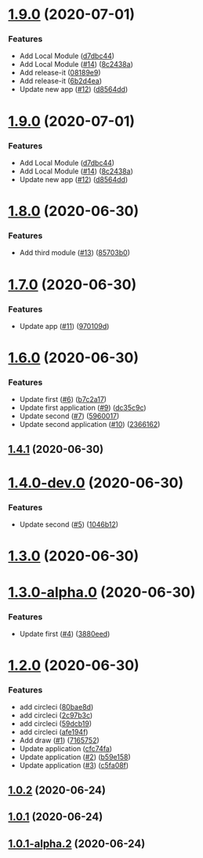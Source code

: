 # [1.9.0](https://github.com/yevhenii-r/test_lerna/compare/v1.8.0...v1.9.0) (2020-07-01)


### Features

* Add Local Module ([d7dbc44](https://github.com/yevhenii-r/test_lerna/commit/d7dbc44dad16bd25be043ba89afec7e4f793cf62))
* Add Local Module ([#14](https://github.com/yevhenii-r/test_lerna/issues/14)) ([8c2438a](https://github.com/yevhenii-r/test_lerna/commit/8c2438ad8a9d0aed2ab6ce80635208ea96b0755a))
* Add release-it ([08189e9](https://github.com/yevhenii-r/test_lerna/commit/08189e96a3386bd99e470857d7f602455daa8326))
* Add release-it ([6b2d4ea](https://github.com/yevhenii-r/test_lerna/commit/6b2d4ea38dccea6876f545d953cac758cc53b1a0))
* Update new app ([#12](https://github.com/yevhenii-r/test_lerna/issues/12)) ([d8564dd](https://github.com/yevhenii-r/test_lerna/commit/d8564dd3ab1bb2433e18b783dc83116336ea6179))

# [1.9.0](https://github.com/yevhenii-r/test_lerna/compare/v1.8.0...v1.9.0) (2020-07-01)


### Features

* Add Local Module ([d7dbc44](https://github.com/yevhenii-r/test_lerna/commit/d7dbc44dad16bd25be043ba89afec7e4f793cf62))
* Add Local Module ([#14](https://github.com/yevhenii-r/test_lerna/issues/14)) ([8c2438a](https://github.com/yevhenii-r/test_lerna/commit/8c2438ad8a9d0aed2ab6ce80635208ea96b0755a))
* Update new app ([#12](https://github.com/yevhenii-r/test_lerna/issues/12)) ([d8564dd](https://github.com/yevhenii-r/test_lerna/commit/d8564dd3ab1bb2433e18b783dc83116336ea6179))



# [1.8.0](https://github.com/yevhenii-r/test_lerna/compare/v1.8.0...v1.9.0) (2020-06-30)


### Features

* Add third module ([#13](https://github.com/yevhenii-r/test_lerna/issues/13)) ([85703b0](https://github.com/yevhenii-r/test_lerna/commit/85703b09d0b891161eef81349f533c69464d0b64))



# [1.7.0](https://github.com/yevhenii-r/test_lerna/compare/v1.8.0...v1.9.0) (2020-06-30)


### Features

* Update app ([#11](https://github.com/yevhenii-r/test_lerna/issues/11)) ([970109d](https://github.com/yevhenii-r/test_lerna/commit/970109d1e116eb1ca51d23a8cd17ef3a7813e28f))



# [1.6.0](https://github.com/yevhenii-r/test_lerna/compare/v1.8.0...v1.9.0) (2020-06-30)


### Features

* Update first ([#6](https://github.com/yevhenii-r/test_lerna/issues/6)) ([b7c2a17](https://github.com/yevhenii-r/test_lerna/commit/b7c2a1756d1490d2097e89aa58bae39099efd511))
* Update first application ([#9](https://github.com/yevhenii-r/test_lerna/issues/9)) ([dc35c9c](https://github.com/yevhenii-r/test_lerna/commit/dc35c9c835dc9889d58da210ac37defecaeb3858))
* Update second ([#7](https://github.com/yevhenii-r/test_lerna/issues/7)) ([5960017](https://github.com/yevhenii-r/test_lerna/commit/596001795d5e848ce3a7350fe598ea88b53621db))
* Update second application ([#10](https://github.com/yevhenii-r/test_lerna/issues/10)) ([2366162](https://github.com/yevhenii-r/test_lerna/commit/2366162c74735fe7fe6106cb0155170659de3a3d))



## [1.4.1](https://github.com/yevhenii-r/test_lerna/compare/v1.8.0...v1.9.0) (2020-06-30)



# [1.4.0-dev.0](https://github.com/yevhenii-r/test_lerna/compare/v1.8.0...v1.9.0) (2020-06-30)


### Features

* Update second ([#5](https://github.com/yevhenii-r/test_lerna/issues/5)) ([1046b12](https://github.com/yevhenii-r/test_lerna/commit/1046b1299d34afc9ece5d137cab5c0f806cc62b4))



# [1.3.0](https://github.com/yevhenii-r/test_lerna/compare/v1.8.0...v1.9.0) (2020-06-30)



# [1.3.0-alpha.0](https://github.com/yevhenii-r/test_lerna/compare/v1.8.0...v1.9.0) (2020-06-30)


### Features

* Update first ([#4](https://github.com/yevhenii-r/test_lerna/issues/4)) ([3880eed](https://github.com/yevhenii-r/test_lerna/commit/3880eed746b89a1a71957b79ae6c2948ba60d7c5))



# [1.2.0](https://github.com/yevhenii-r/test_lerna/compare/v1.8.0...v1.9.0) (2020-06-30)


### Features

* add circleci ([80bae8d](https://github.com/yevhenii-r/test_lerna/commit/80bae8d73769155ebfde8992facae60c382a941e))
* add circleci ([2c97b3c](https://github.com/yevhenii-r/test_lerna/commit/2c97b3c621d417493d8001288557b10c3f1c8881))
* add circleci ([59dcb19](https://github.com/yevhenii-r/test_lerna/commit/59dcb1901ff96b52815decb1a130f73ea6234217))
* add circleci ([afe194f](https://github.com/yevhenii-r/test_lerna/commit/afe194f089cefa34d5eb2537b07bd0d310429b88))
* Add draw ([#1](https://github.com/yevhenii-r/test_lerna/issues/1)) ([7165752](https://github.com/yevhenii-r/test_lerna/commit/7165752f98263f2c85306ea4a12fabe0df7b2e13))
* Update application ([cfc74fa](https://github.com/yevhenii-r/test_lerna/commit/cfc74fa8b2490eff54177660445f65be0632ac23))
* Update application ([#2](https://github.com/yevhenii-r/test_lerna/issues/2)) ([b59e158](https://github.com/yevhenii-r/test_lerna/commit/b59e158c20e67761352fa44b35f72d5c465b3252))
* Update application ([#3](https://github.com/yevhenii-r/test_lerna/issues/3)) ([c5fa08f](https://github.com/yevhenii-r/test_lerna/commit/c5fa08fc69c131b40f43e21e876d4c0c25fe75ae))



## [1.0.2](https://github.com/yevhenii-r/test_lerna/compare/v1.8.0...v1.9.0) (2020-06-24)



## [1.0.1](https://github.com/yevhenii-r/test_lerna/compare/v1.8.0...v1.9.0) (2020-06-24)



## [1.0.1-alpha.2](https://github.com/yevhenii-r/test_lerna/compare/v1.8.0...v1.9.0) (2020-06-24)

